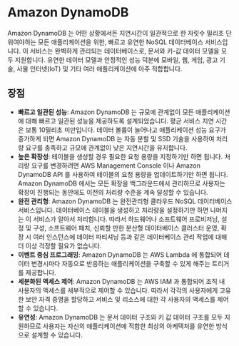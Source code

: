 # Amazon DynamoDB

Amazon DynamoDB 는 어떤 상황에서든 지연시간이 일관적으로 한 자릿수 밀리초 단위여야하는 모든 애플리케이션을 위한, 빠르고 유연한 NoSQL 데이터베이스 서비스입니다. 이 서비스는 완벽하게 관리되는 데이터베이스로, 문서와 키-값 데이터 모델을 모두 지원합니다. 유연한 데이터 모델과 안정적인 성능 덕분에 모바일, 웹, 게임, 광고 기술, 사물 인터넷(IoT) 및 기타 여러 애플리케이션에 아주 적합합니다.

## 장점

- **빠르고 일관된 성능**: Amazon DynamoDB 는 규모에 관계없이 모든 애플리케이션에 대해 빠르고 일관된 성능을 제공하도록 설계되었습니다. 평균 서비스 지연 시간은 보통 10밀리초 미만입니다. 데이터 볼륨이 늘어나고 애플리케이션 성능 요구가 증가하게 되면 Amazon DynamoDB 는 자동 분할 및 SSD 기술을 사용하여 처리량 요구를 충족하고 규모에 관계없이 낮은 지연시간을 유지합니다.
- **높은 확장성**: 테이블을 생성할 경우 필요한 요청 용량을 지정하기만 하면 됩니다. 처리량 요구를 변경하려면 AWS Management Console 이나 Amazon DynamoDB API 를 사용하여 테이블의 요청 용량을 업데이트하기만 하면 됩니다. Amazon DynamoDB 에서는 모든 확장을 백그라운드에서 관리하므로 사용자는 확장이 진행되는 동안에도 이전의 처리량 수준을 계속 달성할 수 있습니다.
- **완전 관리형**: Amazon DynamoDB 는 완전관리형 클라우드 NoSQL 데이터베이스 서비스입니다. 데이터베이스 테이블을 생성하고 처리량을 설정하기만 하면 나머지는 이 서비스가 알아서 처리합니다. 따라서 하드웨어나 소프트웨어 프로비저닝, 설정 및 구성, 소프트웨어 패치, 신뢰할 만한 분산형 데이터베이스 클러스터 운영, 확장 시 여러 인스턴스에 데이터 파티셔닝 등과 같은 데이터베이스 관리 작업에 대해 더 이상 걱정할 필요가 없습니다.
- **이벤트 중심 프로그래밍**: Amazon DynamoDB 는 AWS Lambda 에 통합되어 데이터 변경시마다 자동으로 반응하는 애플리케이션을 구축할 수 있게 해주는 트리거를 제공합니다.
- **세분화된 액세스 제어**: Amazon DynamoDB 는 AWS IAM 과 통합되어 조직 내 사용자의 액세스를 세부적으로 제어할 수 있습니다. 따라서 각각의 사용자에게 고유한 보안 자격 증명을 할당하고 서비스 및 리소스에 대한 각 사용자의 액세스를 제어할 수 있습니다.
- **유연성**: Amazon DynamoDB 는 문서 데이터 구조와 키 값 데이터 구조를 모두 지원하므로 사용자는 자신의 애플리케이션에 적합한 최상의 아케텍처를 유연한 방식으로 설계할 수 있습니다.
